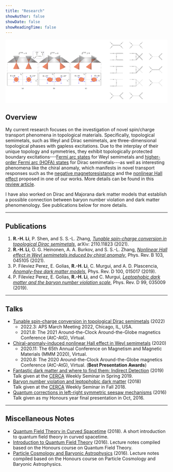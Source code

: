 ```yaml
---
title: "Research"
showAuthor: false
showDate: false
showReadingTime: false
---
```


![image](/files/research_sample.png "Some Weyl cones and Feynman diagrams.")

## Overview

My current research focuses on the investigation of novel spin/charge transport phenomena in topological materials. Specifically, topological semimetals, such as Weyl and Dirac semimetals, are three-dimensional topological phases with gapless excitations. Due to the interplay of their unique topology and symmetries, they exhibit topologically protected boundary excitations---[Fermi arc states](https://arxiv.org/abs/1702.07310) for Weyl semimetals and [higher-order Fermi arc (HOFA) states](https://arxiv.org/abs/1908.00016) for Dirac semimetals---as well as interesting phenomena like the chiral anomaly, which manifests in novel transport responses such as the [negative magnetoresistance](https://arxiv.org/abs/1206.1627) and the [nonlinear Hall effect](https://arxiv.org/abs/2007.10887) proposed in one of our works. More details can be found in this [review article](https://arxiv.org/abs/1705.01111).

I have also worked on Dirac and Majorana dark matter models that establish a possible connection between baryon number violation and dark matter phenomenology. See publications below for more details.

------

## Publications

1. **R.-H. Li**, P. Shen, and S. S.-L. Zhang, [*Tunable spin-charge conversion in topological Dirac semimetals*](https://arxiv.org/abs/2110.11823), arXiv: 2110.11823 (2021).
2. **R.-H. Li**, O. G. Heinonen, A. A. Burkov, and S. S.-L. Zhang, [*Nonlinear Hall effect in Weyl semimetals induced by chiral anomaly*](https://journals.aps.org/prb/abstract/10.1103/PhysRevB.103.045105), Phys. Rev. B 103, 045105 (2021).
3. P. Fileviez Perez, E. Golias, **R.-H. Li**, C. Murgui, and A. D. Plascencia, [*Anomaly-free dark matter models*](https://journals.aps.org/prd/abstract/10.1103/PhysRevD.100.015017), Phys. Rev. D 100, 015017 (2019).
4. P. Fileviez Perez, E. Golias, **R.-H. Li**, and C. Murgui, [*Leptophobic dark matter and the baryon number violation scale*](https://journals.aps.org/prd/abstract/10.1103/PhysRevD.99.035009), Phys. Rev. D 99, 035009 (2019).

------

## Talks

- [Tunable spin-charge conversion in topological Dirac semimetals](/files/Ruihao_Li_APS_22.pdf) (2022) 
  - 2022.3: APS March Meeting 2022, Chicago, IL, USA.
  - 2021.8: The 2021 Around-the-Clock Around-the-Globe magnetics Conference (AtC-AtG), Virtual.
- [Chiral-anomaly-induced nonlinear Hall effect in Weyl semimetals](/files/Ruihao_Li_MMM_20.pdf) (2020)
  - 2020.11: The 65th Annual Conference on Magnetism and Magnetic Materials (MMM 2020), Virtual.
  - 2020.8: The 2020 Around-the-Clock Around-the-Globe magnetics Conference (AtC-AtG), Virtual. (**Best Presentation Awards**)
- [Fantastic dark matter and where to find them: Indirect Detection](/files/CERCA_Spring_19.pdf) (2019) <br>
  Talk given at the [CERCA](https://cerca.case.edu/) Weekly Seminar in Spring 2019.
- [Baryon number violation and leptophobic dark matter](/files/CERCA_Fall_18.pdf) (2018) <br>
  Talk given at the [CERCA](https://cerca.case.edu/) Weekly Seminar in Fall 2018.
- [Quantum corrections in left-right symmetric seesaw mechanisms](/files/Honours_talk_16.pdf) (2016) <br>
  Talk given as my Honours year final presentation in Oct, 2016.

------

## Miscellaneous Notes
- [Quantum Field Theory in Curved Spacetime](/files/QFT_in_curved_spacetime.pdf) (2018). A short introduction to quantum field theory in curved spacetime.
- [Introduction to Quantum Field Theory](/files/QFT_course_16.pdf) (2016). Lecture notes compiled based on the Honours course on Quantum Field Theory.
- [Particle Cosmology and Baryonic Astrophysics](/files/PCBAP_course_16.pdf) (2016). Lecture notes compiled based on the Honours course on Particle Cosmology and Baryonic Astrophysics.